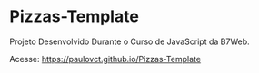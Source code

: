 # Pizzas-Template


Projeto Desenvolvido Durante o Curso de JavaScript da B7Web.

Acesse:
https://paulovct.github.io/Pizzas-Template
